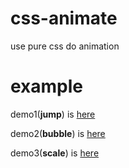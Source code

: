 # css-animate 
  use pure css do animation

# example

demo1(<b>jump</b>) is [here](https://jsfiddle.net/smallin/L8hjuvd1/9/)

demo2(<b>bubble</b>) is [here](https://jsfiddle.net/smallin/69z2wepo/200618/)

demo3(<b>scale</b>) is [here](https://jsfiddle.net/smallin/69z2wepo/200676/)